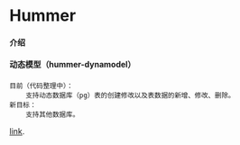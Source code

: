 # Hummer

#### 介绍

#### 动态模型（hummer-dynamodel）
    目前（代码整理中）：
        支持动态数据库（pg）表的创建修改以及表数据的新增、修改、删除。
    新目标：
        支持其他数据库。
[link](./dynamodel/readme.md). 
